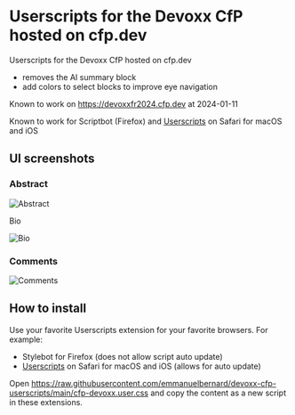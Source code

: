 # Userscripts for the Devoxx CfP hosted on cfp.dev

Userscripts for the Devoxx CfP hosted on cfp.dev
* removes the AI summary block
* add colors to select blocks to improve eye navigation

Known to work on <https://devoxxfr2024.cfp.dev> at 2024-01-11

Known to work for Scriptbot (Firefox) and [Userscripts](https://github.com/quoid/userscripts) on Safari for macOS and iOS

## UI screenshots

### Abstract

![Abstract](doc/images/abstract.png)

Bio

![Bio](doc/images/bio.png)

### Comments

![Comments](doc/images/comments.png)

## How to install

Use your favorite Userscripts extension for your favorite browsers.
For example:

* Stylebot for Firefox (does not allow script auto update)
* [Userscripts](https://github.com/quoid/userscripts) on Safari for macOS and iOS (allows for auto update)

Open <https://raw.githubusercontent.com/emmanuelbernard/devoxx-cfp-userscripts/main/cfp-devoxx.user.css>
and copy the content as a new script in these extensions.

